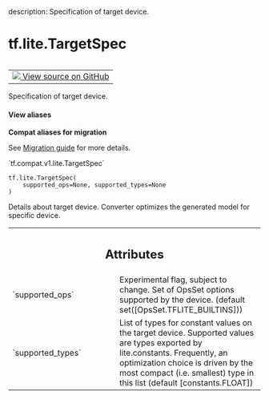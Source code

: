 description: Specification of target device.

<div itemscope itemtype="http://developers.google.com/ReferenceObject">
<meta itemprop="name" content="tf.lite.TargetSpec" />
<meta itemprop="path" content="Stable" />
<meta itemprop="property" content="__init__"/>
</div>

# tf.lite.TargetSpec

<!-- Insert buttons and diff -->

<table class="tfo-notebook-buttons tfo-api nocontent" align="left">
<td>
  <a target="_blank" href="https://github.com/tensorflow/tensorflow/blob/r2.2/tensorflow/lite/python/lite.py#L144-L165">
    <img src="https://www.tensorflow.org/images/GitHub-Mark-32px.png" />
    View source on GitHub
  </a>
</td>
</table>



Specification of target device.

<section class="expandable">
  <h4 class="showalways">View aliases</h4>
  <p>
<b>Compat aliases for migration</b>
<p>See
<a href="https://www.tensorflow.org/guide/migrate">Migration guide</a> for
more details.</p>
<p>`tf.compat.v1.lite.TargetSpec`</p>
</p>
</section>

<pre class="devsite-click-to-copy prettyprint lang-py tfo-signature-link">
<code>tf.lite.TargetSpec(
    supported_ops=None, supported_types=None
)
</code></pre>



<!-- Placeholder for "Used in" -->

Details about target device. Converter optimizes the generated model for
specific device.



<!-- Tabular view -->
 <table class="responsive fixed orange">
<colgroup><col width="214px"><col></colgroup>
<tr><th colspan="2"><h2 class="add-link">Attributes</h2></th></tr>

<tr>
<td>
`supported_ops`
</td>
<td>
Experimental flag, subject to change. Set of OpsSet options
supported by the device. (default set([OpsSet.TFLITE_BUILTINS]))
</td>
</tr><tr>
<td>
`supported_types`
</td>
<td>
List of types for constant values on the target device.
Supported values are types exported by lite.constants. Frequently, an
optimization choice is driven by the most compact (i.e. smallest) type in
this list (default [constants.FLOAT])
</td>
</tr>
</table>



